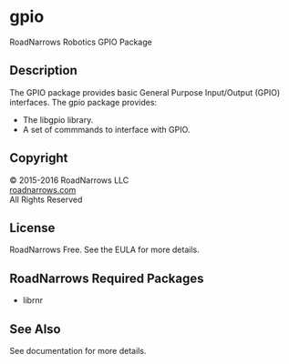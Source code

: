 # gpio
RoadNarrows Robotics GPIO Package

## Description
The GPIO package provides basic General Purpose Input/Output (GPIO)
interfaces. The gpio package provides:
* The libgpio library.
* A set of commmands to interface with GPIO.

## Copyright
&#169; 2015-2016 RoadNarrows LLC<br>
[roadnarrows.com](http://roadnarrows.com)<br>
All Rights Reserved

## License
RoadNarrows Free. See the EULA for more details.

## RoadNarrows Required Packages
* librnr</li>

## See Also
See documentation for more details.

